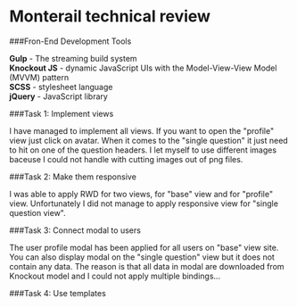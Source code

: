 # Monterail technical review

###Fron-End Development Tools

**Gulp** - The streaming build system<br>
**Knockout JS** - dynamic JavaScript UIs with the Model-View-View Model (MVVM) pattern<br>
**SCSS** - stylesheet language<br>
**jQuery** - JavaScript library<br>

###Task 1: Implement views

I have managed to implement all views. If you want to open the "profile" view just click on avatar. When it comes to the "single question" it just need to hit on one of the question headers. I let myself to use different images baceuse I could not handle with cutting images out of png files.

###Task 2: Make them responsive

I was able to apply RWD for two views, for "base" view and for "profile" view. Unfortunately I did not manage to apply responsive view for "single question view". 

###Task 3: Connect modal to users

The user profile modal has been applied for all users on "base" view site. You can also display modal on the "single question" view but it does not contain any data. The reason is that all data in modal are downloaded from Knockout model and I could not apply multiple bindings...

###Task 4: Use templates
